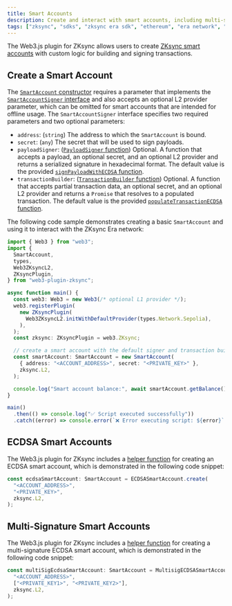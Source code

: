 ```yaml
---
title: Smart Accounts
description: Create and interact with smart accounts, including multi-signature accounts
tags: ["zksync", "sdks", "zksync era sdk", "ethereum", "era network", "web3.js", "web3.js plugin", "smart account", "multisig"]
---
```


The Web3.js plugin for ZKsync allows users to create [ZKsync smart accounts](https://docs.zksync.io/build/developer-reference/account-abstraction)
with custom logic for building and signing transactions.

## Create a Smart Account

The [`SmartAccount` constructor](https://chainsafe.github.io/web3-plugin-zksync/classes/SmartAccount.html#constructor)
requires a parameter that implements the [`SmartAccountSigner` interface](https://chainsafe.github.io/web3-plugin-zksync/interfaces/types.SmartAccountSigner.html)
and also accepts an optional L2 provider parameter, which can be omitted for smart accounts that are intended for
offline usage. The `SmartAccountSigner` interface specifies two required parameters and two optional parameters:

- `address`: (`string`) The address to which the `SmartAccount` is bound.
- `secret`: (`any`) The secret that will be used to sign payloads.
- `payloadSigner`: ([`PayloadSigner` function](https://chainsafe.github.io/web3-plugin-zksync/types/types.PayloadSigner.html))
Optional. A function that accepts a payload, an optional secret, and an optional L2 provider and returns a serialized
signature in hexadecimal format. The default value is the provided [`signPayloadWithECDSA` function](https://chainsafe.github.io/web3-plugin-zksync/functions/signPayloadWithECDSA.html).
- `transactionBuilder`: ([`TransactionBuilder` function](https://chainsafe.github.io/web3-plugin-zksync/types/types.TransactionBuilder.html))
Optional. A function that accepts partial transaction data, an optional secret, and an optional L2 provider and returns
a `Promise` that resolves to a populated transaction. The default value is the provided [`populateTransactionECDSA` function](https://chainsafe.github.io/web3-plugin-zksync/functions/populateTransactionECDSA.html).

The following code sample demonstrates creating a basic `SmartAccount` and using it to interact with the ZKsync Era network:

```ts
import { Web3 } from "web3";
import {
  SmartAccount,
  types,
  Web3ZKsyncL2,
  ZKsyncPlugin,
} from "web3-plugin-zksync";

async function main() {
  const web3: Web3 = new Web3(/* optional L1 provider */);
  web3.registerPlugin(
    new ZKsyncPlugin(
      Web3ZKsyncL2.initWithDefaultProvider(types.Network.Sepolia),
    ),
  );
  const zksync: ZKsyncPlugin = web3.ZKsync;

  // create a smart account with the default signer and transaction builder
  const smartAccount: SmartAccount = new SmartAccount(
    { address: "<ACCOUNT_ADDRESS>", secret: "<PRIVATE_KEY>" },
    zksync.L2,
  );

  console.log("Smart account balance:", await smartAccount.getBalance());
}

main()
  .then(() => console.log("✅ Script executed successfully"))
  .catch((error) => console.error(`❌ Error executing script: ${error}`));
```

## ECDSA Smart Accounts

The Web3.js plugin for ZKsync includes a [helper function](https://chainsafe.github.io/web3-plugin-zksync/classes/ECDSASmartAccount.html#create)
for creating an ECDSA smart account, which is demonstrated in the following code snippet:

```ts
const ecdsaSmartAccount: SmartAccount = ECDSASmartAccount.create(
  "<ACCOUNT_ADDRESS>",
  "<PRIVATE_KEY>",
  zksync.L2,
);
```

## Multi-Signature Smart Accounts

The Web3.js plugin for ZKsync includes a [helper function](https://chainsafe.github.io/web3-plugin-zksync/classes/MultisigECDSASmartAccount.html#create)
for creating a multi-signature ECDSA smart account, which is demonstrated in the following code snippet:

```ts
const multiSigEcdsaSmartAccount: SmartAccount = MultisigECDSASmartAccount.create(
  "<ACCOUNT_ADDRESS>",
  ["<PRIVATE_KEY1>", "<PRIVATE_KEY2>"],
  zksync.L2,
);
```

